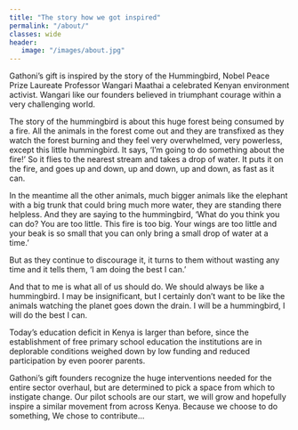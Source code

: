 ```yaml
---
title: "The story how we got inspired"
permalink: "/about/"
classes: wide
header:
   image: "/images/about.jpg"
---
```


Gathoni’s gift is inspired by the story of the Hummingbird, Nobel Peace Prize Laureate Professor Wangari Maathai a celebrated Kenyan environment activist. Wangari like our founders believed in triumphant courage within a very challenging world.

The story of the hummingbird is about this huge forest being consumed by a fire. All the animals in the forest come out and they are transfixed as they watch the forest burning and they feel very overwhelmed, very powerless, except this little hummingbird. It says, ‘I’m going to do something about the fire!’ So it flies to the nearest stream and takes a drop of water. It puts it on the fire, and goes up and down, up and down, up and down, as fast as it can.

In the meantime all the other animals, much bigger animals like the elephant with a big trunk that could bring much more water, they are standing there helpless. And they are saying to the hummingbird, ‘What do you think you can do? You are too little. This fire is too big. Your wings are too little and your beak is so small that you can only bring a small drop of water at a time.’

But as they continue to discourage it, it turns to them without wasting any time and it tells them, ‘I am doing the best I can.’

And that to me is what all of us should do. We should always be like a hummingbird. I may be insignificant, but I certainly don’t want to be like the animals watching the planet goes down the drain. I will be a hummingbird, I will do the best I can.

Today’s education deficit in Kenya is larger than before, since the establishment of free primary school education the institutions are in deplorable conditions weighed down by low funding and reduced participation by even poorer parents. 

Gathoni’s gift founders recognize the huge interventions needed for the entire sector overhaul, but are determined to pick a space from which to instigate change. Our pilot schools are our start, we will grow and hopefully inspire a similar movement from across Kenya. Because we choose to do something,  We chose to contribute…